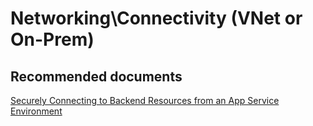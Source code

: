 <properties
	pageTitle="Networking\Connectivity (VNet or On-Prem)"
	description="Networking\Connectivity (VNet or On-Prem)"
	service="microsoft.ase"
	resource="ase"
	authors="shrahman"
	displayOrder=""
	selfHelpType="generic"
	supportTopicIds="32608427"
	resourceTags=""
	productPesIds="16533"
	cloudEnvironments="public, Fairfax, usnat, ussec"
	articleId="46ed3149-d97e-4b88-8731-33854f6c4ece"
	ownershipId="Compute_AppService"
/>

# Networking\Connectivity (VNet or On-Prem)

## **Recommended documents**
[Securely Connecting to Backend Resources from an App Service Environment](https://docs.microsoft.com/azure/app-service/environment/app-service-app-service-environment-securely-connecting-to-backend-resources)